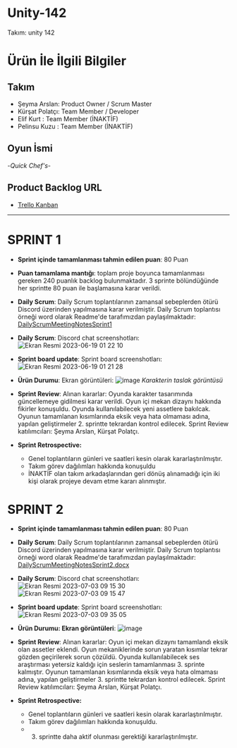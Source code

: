# Unity-142

Takım: unity 142

# Ürün İle İlgili Bilgiler

## Takım 

- Şeyma Arslan: Product Owner / Scrum Master
- Kürşat Polatçı: Team Member / Developer
- Elif Kurt : Team Member (İNAKTİF)
- Pelinsu Kuzu : Team Member (İNAKTİF)


## Oyun İsmi

-*Quick Chef's*-

## Product Backlog URL

- [Trello Kanban](https://trello.com/b/gxAzHN8L/unity-142)

---

# SPRINT 1

- **Sprint içinde tamamlanması tahmin edilen puan**: 80 Puan

- **Puan tamamlama mantığı**: toplam proje boyunca tamamlanması gereken 240 puanlık backlog bulunmaktadır. 3 sprinte bölündüğünde her sprintte 80 puan ile başlamasına karar verildi.

- **Daily Scrum**: Daily Scrum toplantılarının zamansal sebeplerden ötürü Discord üzerinden yapılmasına karar verilmiştir. Daily Scrum toplantısı örneği word olarak Readme'de tarafımızdan paylaşılmaktadır:
[DailyScrumMeetingNotesSprint1](https://docs.google.com/document/d/1v3254yW0oEvVDWAaWa7pcZqHKPJNJ3O9qvyHv0TD-Yo/edit?usp=sharing)

- **Daily Scrum**: Discord chat screenshotları:
![Ekran Resmi 2023-06-19 01 22 10](https://github.com/mygroup142/group_u_142/assets/107813956/812391bc-8b55-40e9-a5be-ecad7eaa4471)




- **Sprint board update**: Sprint board screenshotları: 
![Ekran Resmi 2023-06-19 01 21 28](https://github.com/mygroup142/group_u_142/assets/107813956/164ff546-6f18-454d-abb6-67ce4f65ee7b)



- **Ürün Durumu**: Ekran görüntüleri:
![image](https://github.com/mygroup142/group_u_142/assets/107813956/61e05521-89c9-4d3d-9c11-ffc9f42679b4)
*Karakterin taslak görüntüsü*

- **Sprint Review**: 
Alınan kararlar: Oyunda karakter tasarımında güncellemeye gidilmesi karar verildi. Oyun içi mekan dizaynı hakkında fikirler konuşuldu. Oyunda kullanılabilecek yeni assetlere bakılcak. Oyunun tamamlanan kısımlarında eksik veya hata olmaması adına, yapılan geliştirmeler 2. sprintte tekrardan kontrol edilecek.  Sprint Review katılımcıları: Şeyma Arslan, Kürşat Polatçı.

- **Sprint Retrospective:**
  - Genel toplantıların günleri ve saatleri kesin olarak kararlaştırılmıştır.
  - Takım görev dağılımları hakkında konuşuldu
  - İNAKTİF olan takım arkadaşlarından geri dönüş alınamadığı için iki kişi olarak projeye devam etme kararı alınmıştır.
 
# SPRINT 2

- **Sprint içinde tamamlanması tahmin edilen puan**: 80 Puan

- **Daily Scrum**: Daily Scrum toplantılarının zamansal sebeplerden ötürü Discord üzerinden yapılmasına karar verilmiştir. Daily Scrum toplantısı örneği word olarak Readme'de tarafımızdan paylaşılmaktadır: [DailyScrumMeetingNotesSprint2.docx](https://github.com/mygroup142/group_u_142/files/11933810/DailyScrumMeetingNotesSprint2.docx)

- **Daily Scrum**: Discord chat screenshotları:
 ![Ekran Resmi 2023-07-03 09 15 30](https://github.com/mygroup142/group_u_142/assets/107813956/0b873793-c4a8-46ed-937b-f9d0b5670997)
 ![Ekran Resmi 2023-07-03 09 15 47](https://github.com/mygroup142/group_u_142/assets/107813956/faeb0492-6a7f-45fa-b039-d85bdbac96e4)

- **Sprint board update**: Sprint board screenshotları:
  ![Ekran Resmi 2023-07-03 09 35 05](https://github.com/mygroup142/group_u_142/assets/107813956/7560732a-c624-480d-ad3f-fe2b5820d6a4)

- **Ürün Durumu: Ekran görüntüleri**:
  ![image](https://github.com/mygroup142/group_u_142/assets/107813956/9d1a680e-3b7a-42ab-b53c-796fdf910586)

- **Sprint Review**: 
Alınan kararlar: Oyun içi mekan dizaynı tamamlandı eksik olan assetler eklendi. Oyun mekaniklerinde sorun yaratan kısımlar tekrar gözden geçirilerek sorun çözüldü. Oyunda kullanılabilecek ses araştırması yetersiz kaldığı için seslerin tamamlanması 3. sprinte kalmıştır. Oyunun tamamlanan kısımlarında eksik veya hata olmaması adına, yapılan geliştirmeler 3. sprintte tekrardan kontrol edilecek.  Sprint Review katılımcıları: Şeyma Arslan, Kürşat Polatçı.

- **Sprint Retrospective:**
  - Genel toplantıların günleri ve saatleri kesin olarak kararlaştırılmıştır.
  - Takım görev dağılımları hakkında konuşuldu.
  - 3. sprintte daha aktif olunması gerektiği kararlaştırılmıştır.
